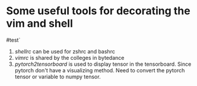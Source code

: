 # Some useful tools for decorating the vim and shell
#test`

1. *shellrc* can be used for zshrc and bashrc
2. *vimrc* is shared by the colleges in bytedance
3. *pytorch2tensorboard* is used to display tensor in the tensorboard. Since pytorch don't have a visualizing method. Need to convert the pytorch tensor or variable to numpy tensor.
